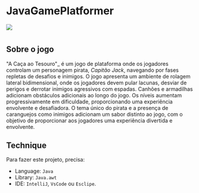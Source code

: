 # JavaGamePlatformer
![](res/obj/5_0OvA.gif)
#

## Sobre o jogo
"A Caça ao Tesouro"_ é um jogo de plataforma onde os jogadores controlam um personagem pirata, _Capitão Jack_, navegando por fases repletas de desafios e inimigos. O jogo apresenta um ambiente de rolagem lateral bidimensional, onde os jogadores devem pular lacunas, desviar de perigos e derrotar inimigos agressivos com espadas. Canhões e armadilhas adicionam obstáculos adicionais ao longo do jogo. Os níveis aumentam progressivamente em dificuldade, proporcionando uma experiência envolvente e desafiadora. O tema único do pirata e a presença de caranguejos como inimigos adicionam um sabor distinto ao jogo, com o objetivo de proporcionar aos jogadores uma experiência divertida e envolvente.

## Technique 
Para fazer este projeto, precisa: 
- Language: `Java`
- Library: `Java.awt`
- IDE: `IntelliJ`, `VsCode` ou `Esclipe`.
